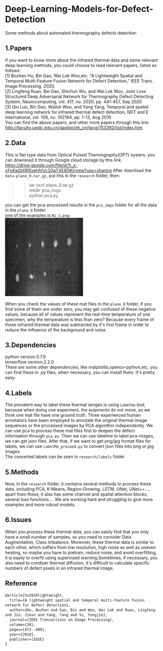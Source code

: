 # Deep-Learning-Models-for-Defect-Detection  
Some methods about automated thermography defects detection  
## 1.Papers  
If you want to know more about the infrared thermal data and some relevant deep learning methods, you could choose to read relevant papers, listed as follows:  
[1] Bozhen Hu, Bin Gao, Wai Lok Woo,etc. “A Lightweight Spatial and Temporal Multi-Feature Fusion Network for Defect Detection,” IEEE Trans. Image Processing, 2020.   
[2]  Lingfeng Ruan,  Bin Gao,  Shichun Wu,  and  Wai Lok Woo,  Joint Loss Structured Deep Adversarial Network for Thermography Defect Detecting System, Neurocomputing, vol. 417, no. 2020, pp. 441-457, Sep 2020  
[3] Qin Luo,  Bin Gao,  Wailok Woo,  and  Yang Yang,  Temporal and spatial deep learning network for infrared thermal defect detection, NDT and E International, vol. 108, no. 102164, pp. 1-13, Aug 2019  
You can find the above papers, and other more papers through this link:  http://faculty.uestc.edu.cn/gaobin/zh_cn/lwcg/153392/list/index.htm  
## 2.Data  
This is flat type data from Optical Pulsed Thermography(OPT) system, you can download it through Google cloud storage by this link:
https://drive.google.com/file/d/1r_x-cFsKaQtXRl5yehhfvLQ3pTXE8DKI/view?usp=sharing
After download the `data-plane_0.tar.gz`, put this in the `research` folder, then:   
>>tar zxvf plane_0.tar.gz  
>>mkdir pca_imgs   
>>python pca.py  

you can get the pca-processed results in the `pca_imgs` folder for all the data in the `plane_0` folder.  
one of the examples is `N1_1.png`:  
![](https://github.com/bozhenhhu/Deep-Learning-Models-for-Defect-Detection/blob/main/N1_1.png)

When you check the values of these mat files in the `plane_0` folder, if you find some of them are under zero, you may get confused of these negative values, because all of values represent the real-time temperature of one specimen, why the temperature is less than zero? Because every frame of these infrared thermal data was subtracted by it's first frame in order to reduce the influence of the background and noise.
## 3.Dependencies
python version:3.7.9  
tensorflow version:2.2.0  
There are some other dependencies, like matplotlib,opencv-python,etc, you can find these in .py files, when necessary, you can install them. It's pretty easy.
## 4.Labels
The prevalent way to label these thermal iamges is using `Labelme` tool, because when doing one experment, the euipments do not move, so we think one mat file have one ground truth. Three experienced human annotators have been employed to annotate the original thermal image sequences or the processed images by PCA algorithm independently. We can use pca to process these mat files first to deepen the defect information through `pca.py`. Then we can use labelme to label pca images, we can get json files. After that, if we want to get png/jpg format files for labels, we can use `LabelMe_proceed.py` to convert json files into png or jpg images.  
The converted labels can be seen in `research/labels` folder
## 5.Methods
Now, in the `research` folder, it contains several methods to process these data, including PCA, K-Means, Region-Growing, LSTM, UNet, UNet++..., apart from these, it also has some channel and spatial attention blocks, several loss functions.... We are working hard and struggling to give more examples and more robust models. 
## 6.Issues
When you process these thermal data, you can easily find that you only have a small number of samples, so you need to consider Data Augmentation, Class Imbalance. Moreover, these thermal data is similar to each other, which suffers from low resolution, high noise as well as uneven heating, so maybe you have to pretrain, reduce noise, and avoid overfitting, it is easily to overfit using supervised learning.Sometimes, if necessary, you also need to condiser thermal diffusion, it's difficult to calculate specific numbers of defect pixels in an infrared thermal image.
## Reference

```
@article{hu2020lightweight,
  title={A lightweight spatial and temporal multi-feature fusion network for defect detection},
  author={Hu, Bozhen and Gao, Bin and Woo, Wai Lok and Ruan, Lingfeng and Jin, Jikun and Yang, Yang and Yu, Yongjie},
  journal={IEEE Transactions on Image Processing},
  volume={30},
  pages={472--486},
  year={2020},
  publisher={IEEE}
}
```


